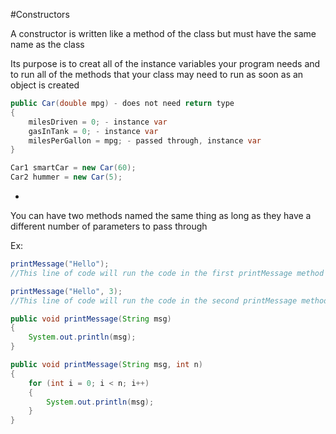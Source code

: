 #Constructors

A constructor is written like a method of the class but must have the same name as the class

Its purpose is to creat all of the instance variables your program needs and to run all of the methods that your class may need to run as soon as an object is created

```java
public Car(double mpg) - does not need return type
{
    milesDriven = 0; - instance var
    gasInTank = 0; - instance var
    milesPerGallon = mpg; - passed through, instance var
}

Car1 smartCar = new Car(60);
Car2 hummer = new Car(5);
```

-

You can have two methods named the same thing as long as they have a different number of parameters to pass through

Ex:

```java
printMessage("Hello");
//This line of code will run the code in the first printMessage method and never run the second printMessage code

printMessage("Hello", 3);
//This line of code will run the code in the second printMessage method and never run the first printMessage code

public void printMessage(String msg)
{
    System.out.println(msg);
}

public void printMessage(String msg, int n)
{
    for (int i = 0; i < n; i++)
    {
        System.out.println(msg);
    }
}
```
